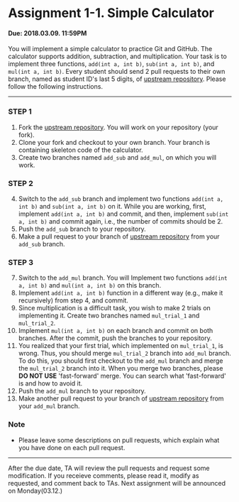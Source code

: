 # Assignment 1-1. Simple Calculator

#### Due: 2018.03.09. 11:59PM
You will implement a simple calculator to practice Git and GitHub.
The calculator supports addition, subtraction, and multiplication.
Your task is to implement three functions, `add(int a, int b)`, `sub(int a, int b)`, and `mul(int a, int b)`.
Every student should send 2 pull requests to their own branch, named as student ID's last 5 digits, of [upstream repository](https://github.com/snu-sf-class/SWPP2018_Git_Assignment).
Please follow the following instructions.

***

### STEP 1
1. Fork the [upstream repository](https://github.com/snu-sf-class/SWPP2018_Git_Assignment).
You will work on your repository (your fork).
2. Clone your fork and checkout to your own branch.
Your branch is containing skeleton code of the calculator.
3. Create two branches named `add_sub` and `add_mul`, on which you will work.

### STEP 2
4. Switch to the `add_sub` branch and implement two functions `add(int a, int b)` and `sub(int a, int b)` on it.
While you are working, first, implement `add(int a, int b)` and commit, and then, implement `sub(int a, int b)` and commit again,
i.e., the number of commits should be 2.
5. Push the `add_sub` branch to your repository.
6. Make a pull request to your branch of [upstream repository](https://github.com/snu-sf-class/SWPP2018_Git_Assignment) from your `add_sub` branch.

### STEP 3
7. Switch to the `add_mul` branch.
You will Implement two functions `add(int a, int b)` and `mul(int a, int b)` on this branch.
8. Implement `add(int a, int b)` function in a different way (e.g., make it recursively) from step 4, and commit.
9. Since multiplication is a difficult task, you wish to make 2 trials on implementing it.
Create two branches named `mul_trial_1` and `mul_trial_2`.
10. Implement `mul(int a, int b)` on each branch and commit on both branches.
After the commit, push the branches to your repository.
11. You realized that your first trial, which implemented on `mul_trial_1`, is wrong.
Thus, you should merge `mul_trial_2` branch into `add_mul` branch.
To do this, you should first checkout to the `add_mul` branch and merge the `mul_trial_2` branch into it.
When you merge two branches, please **DO NOT USE** 'fast-forward' merge.
You can search what 'fast-forward' is and how to avoid it.
12. Push the `add_mul` branch to your repository.
13. Make another pull request to your branch of
[upstream repository](https://github.com/snu-sf-class/SWPP2018_Git_Assignment) from your `add_mul` branch.

### Note
- Please leave some descriptions on pull requests, which explain what you have done on each pull request.

***

After the due date, TA will review the pull requests and request some modification.
If you receieve comments, please read it, modify as requested, and comment back to TAs.
Next assignment will be announced on Monday(03.12.)
